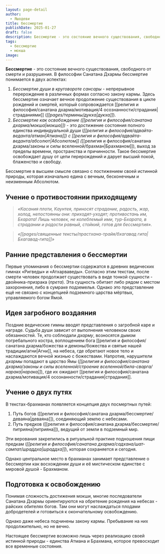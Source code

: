 ```yaml
---
layout: page-detail
author:
  - Яшодеви
title: бессмертие
publishDate: 2025-01-27
draft: false
description: Бессмертие - это состояние вечного существования, свободного от смерти и разрушения.
tags:
  - бессмертие
  - мокша
image:
---
```

**Бессмертие** - это состояние вечного существования, свободного от смерти и разрушения. В философии Санатана Дхармы бессмертие понимается в двух аспектах:

1. *Бессмертие души в круговороте сансары* - непрерывное перерождение в различных формах согласно закону кармы. Здесь бессмертие означает вечное продолжение существования в цикле рождений и смертей, который сопровождается [[религия и философия/санатана дхарма/мотивация/4 осознанности/страдания|страданиями]] (_[[pages/термины/дукха|дукха]]_).
2. *Бессмертие как освобождение ([[религия и философия/санатана дхарма/мокша|мокша]])* - это достижение состояния полного единства индивидуальной души (_[[религия и философия/адвайта-веданта/атман|Атмана]]) с [[религия и философия/адвайта-веданта/абсолют|Абсолютом]] (_[[религия и философия/санатана дхарма/законы и силы вселенной/брахман|Брахманом]]), выход за пределы времени, пространства и причинности. Такое бессмертие освобождает душу от цепи перерождений и дарует высший покой, блаженство и свободу.

Бессмертие в высшем смысле связано с постижением своей истинной природы, которая изначально едина с вечным, бесконечным и неизменным Абсолютом.

## Учение о противостоянии приходящему
>*«Касания плоти, Каунтея, приносят страдание, радость, жар, холод, непостоянны они: приходят-уходят; противостань им, Бхарата! Лишь человек, не колеблемый ими, тур-Бхарата, в страдании и радости равный, стойкий, готов для бессмертия».*  
 
>*«[[pages/священные тексты/прастхана-трайя/бхагавад гита|Бхагавад-гита]]»*

## Ранние представления о бессмертии
Первые упоминания о бессмертии содержатся в древних ведических гимнах «Ригведы» и «Атхарваведы». Согласно этим текстам, после смерти человек продолжает существовать в виде тонкой сущности - двойника-призрака (_прета_). Эта сущность обитает либо рядом с местом захоронения, либо в сумраке подземелья. Однако это представление ещё не связано с концепцией подземного царства мёртвых, управляемого богом Ямой.

## Идея загробного воздаяния
Поздние ведические гимны вводят представления о загробной каре и награде. Судьба души зависит от выполнения человеком своих обязанностей. Те, кто соблюдали _дхарму_, возносятся дымом погребального костра, воплощением бога [[религия и философия/санатана дхарма/божества и демоны/божества и святые нашей традиции/агни|Агни]], на небеса, где обретают новое тело и наслаждаются вечной жизнью с божествами. Напротив, нарушители _дхармы_ попадают в царство Ямы (_[[религия и философия/санатана дхарма/законы и силы вселенной/строение вселенной/била-сварга/нарака|нарака]]_), где их ожидают [[религия и философия/санатана дхарма/мотивация/4 осознанности/страдания|страдания]].

## Учение о двух путях
В текстах-брахманах появляется концепция двух посмертных путей:

1. Путь богов ([[религия и философия/санатана дхарма/бессмертие/деваяна|деваяна]]), соединяющий землю с небесами.
2. Путь предков ([[религия и философия/санатана дхарма/бессмертие/питрияна|питрияна]]), ведущий от земли в подземный мир.

Эти верования закрепились в ритуальной практике подношения пищи предкам (_[[религия и философия/санатана дхарма/садхана/шат-сампат/шраддха|шраддха]]_), которая сохраняется и сегодня.

Однако центральное место в брахманах занимает представление о бессмертии как восхождении души и её мистическом единстве с мировой душой - Брахманом.

## Подготовка к освобождению
Понимая сложность достижения мокши, многие последователи Санатана Дхармы ориентируются на обретение рождения на небесах - райских обителях богов. Там они могут наслаждаться плодами добродетелей и готовиться к окончательному освобождению.

Однако даже небеса подчинены закону кармы. Пребывание на них продолжительно, но не вечно. 

Настоящее бессмертие возможно лишь через реализацию своей истинной природы - единства Атмана и Брахмана, которое превосходит все временные состояния.